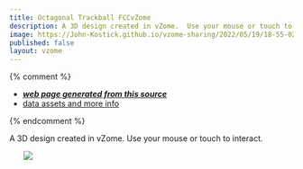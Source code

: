 ```yaml
---
title: Octagonal Trackball FCCvZome
description: A 3D design created in vZome.  Use your mouse or touch to interact.
image: https://John-Kostick.github.io/vzome-sharing/2022/05/19/18-55-02-Octagonal-Trackball-FCCvZome/Octagonal-Trackball-FCCvZome.png
published: false
layout: vzome
---
```


{% comment %}
 - [***web page generated from this source***](<https://John-Kostick.github.io/vzome-sharing/2022/05/19/Octagonal-Trackball-FCCvZome-18-55-02.html>)
 - [data assets and more info](<https://github.com/John-Kostick/vzome-sharing/tree/main/2022/05/19/18-55-02-Octagonal-Trackball-FCCvZome/>)
 
{% endcomment %}

A 3D design created in vZome.  Use your mouse or touch to interact.

<vzome-viewer style="width: 87%; height: 60vh; margin: 5%"
       src="https://John-Kostick.github.io/vzome-sharing/2022/05/19/18-55-02-Octagonal-Trackball-FCCvZome/Octagonal-Trackball-FCCvZome.vZome" >
  <img src="https://John-Kostick.github.io/vzome-sharing/2022/05/19/18-55-02-Octagonal-Trackball-FCCvZome/Octagonal-Trackball-FCCvZome.png" />
</vzome-viewer>